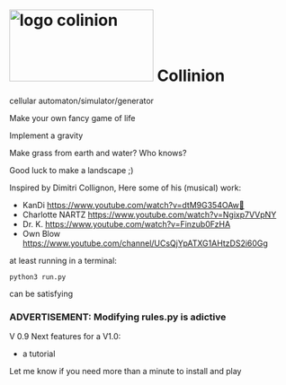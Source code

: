 # <img width="256" height="128" alt="logo colinion" src="https://github.com/user-attachments/assets/fb70a88b-e3fc-4101-9803-8ad06dd9d819" />     Collinion

 cellular automaton/simulator/generator

  Make your own fancy game of life
  
  Implement a gravity
  
  Make grass from earth and water? Who knows?
  
  Good luck to make a landscape ;)
  


Inspired by Dimitri Collignon, Here some of his (musical) work:
  - KanDi https://www.youtube.com/watch?v=dtM9G354OAw🚡
  - Charlotte NARTZ https://www.youtube.com/watch?v=Ngixp7VVpNY
  - Dr. K. https://www.youtube.com/watch?v=Finzub0FzHA
  - Own Blow https://www.youtube.com/channel/UCsQjYpATXG1AHtzDS2i60Gg

at least running in a terminal:

    python3 run.py
  
can be satisfying

### ADVERTISEMENT: Modifying rules.py is adictive

V 0.9
Next features for a V1.0:
- a tutorial

Let me know if you need more than a minute to install and play
